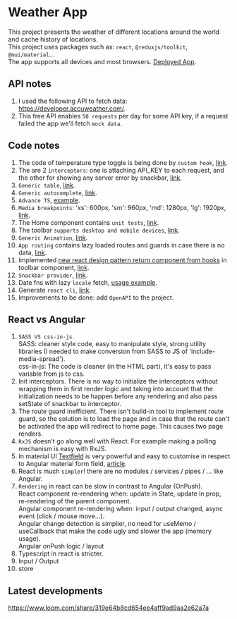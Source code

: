 # Weather App

This project presents the weather of different locations around the world and cache history of locations.<br/>
This project uses packages such as: `react`, `@reduxjs/toolkit`, `@mui/material`...<br/>
The app supports all devices and most browsers.
[Deployed App](https://master.d3gu4qyc5vhimx.amplifyapp.com/).

## API notes
1. I used the following API to fetch data: https://developer.accuweather.com/.
2. This free API enables `50 requests` per day for some API key, if a request failed the app we'll fetch `mock data`.

## Code notes
1. The code of temperature type toggle is being done by `custom hook`, [link](https://github.com/asaf11108/asaf-regev-10-01-2022/blob/master/src/hooks/temprature-type.hook.ts).
2. The are 2 `interceptors`: one is attaching API_KEY to each request, and the other for showing any server error by snackbar, [link](https://github.com/asaf11108/asaf-regev-10-01-2022/tree/master/src/interceptors).
3. `Generic table`, [link](https://github.com/asaf11108/asaf-regev-10-01-2022/tree/master/src/components/table).
4. `Generic autocomplete`, [link](https://github.com/asaf11108/asaf-regev-10-01-2022/tree/master/src/components/autocomplete).
5. `Advance TS`, [example](https://github.com/asaf11108/asaf-regev-10-01-2022/blob/master/src/store/favorite-locations/favorite-locations.model.ts).
6. `Media breakpoints`: 'xs': 600px, 'sm': 960px, 'md': 1280px, 'lg': 1920px, [link](https://github.com/asaf11108/asaf-regev-10-01-2022/blob/master/src/styles/vendors/_vendors.scss).
7. The Home component contains `unit tests`, [link](https://github.com/asaf11108/asaf-regev-10-01-2022/blob/master/src/pages/home/home.test.tsx).
8. The toolbar `supports desktop and mobile devices`, [link](https://github.com/asaf11108/asaf-regev-10-01-2022/tree/master/src/components/toolbar).
9. `Generic Animation`, [link](https://github.com/asaf11108/asaf-regev-10-01-2022/blob/master/src/pages/favorites/favorites.tsx).
10. `App routing` contains lazy loaded routes and guards in case there is no data, [link](https://github.com/asaf11108/asaf-regev-10-01-2022/blob/master/src/app-routing.tsx).
11. Implemented [new react design pattern return component from hooks](https://blog.bitsrc.io/new-react-design-pattern-return-component-from-hooks-79215c3eac00) in toolbar component, [link](https://github.com/asaf11108/asaf-regev-10-01-2022/blob/master/src/hooks/menu).
12. `Snackbar provider`, [link](https://github.com/asaf11108/asaf-regev-10-01-2022/tree/master/src/providers/snackbar).
13. Date fns with lazy `locale` fetch, [usage example](https://github.com/asaf11108/asaf-regev-10-01-2022/blob/master/src/providers/locale/locale.provider.tsx).
14. Generate `react cli`, [link](https://github.com/asaf11108/asaf-regev-10-01-2022/blob/master/generate-react-cli.json).
15. Improvements to be done: add `OpenAPI` to the project.

## React vs Angular
1. `SASS VS css-in-js`.<br/>
    SASS: cleaner style code, easy to manipulate style, strong utility libraries (I needed to make conversion from SASS to JS of 'include-media-spread').<br/>
    css-in-js: The code is cleaner (in the HTML part), it's easy to pass variable from js to css.
2. Init interceptors. There is no way to initialize the interceptors without wrapping them in first render logic and taking into account that the initialization needs to be happen before any rendering and also pass setState of snackbar to interceptor.
3. The route guard inefficient. There isn't build-in tool to implement route guard, so the solution is to load the page and in case that the route can't be activated the app will redirect to home page. This causes two page renders.
4. `RxJS` doesn't go along well with React. For example making a polling mechanism is easy with RxJS.
5. In material UI [Textfield](https://mui.com/components/text-fields/#components) is very powerful and easy to customise in respect to Angular material form field, [article](https://medium.com/geekculture/what-really-happens-when-you-use-the-textfield-component-in-material-ui-1e62652196f).
6. React is much `simpler`! there are no modules / services / pipes / ... like Angular.
7. `Rendering` in react can be slow in contrast to Angular (OnPush).<br/>
React component re-rendering when: update in State, update in prop, re-rendering of the parent component.<br/>
Angular component re-rendering when: input / output changed, async event (click / mouse move...).<br/>
Angular change detection is simplier, no need for useMemo / useCallback that make the code ugly and slower the app (memory usage).<br/>
Angular onPush logic / layout
8. Typescript in react is stricter.
9. Input / Output
10. store

## Latest developments
https://www.loom.com/share/319e64b8cd654ee4aff9ad9aa2e62a7a
